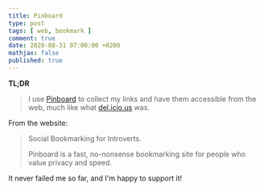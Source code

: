 ```yaml
---
title: Pinboard
type: post
tags: [ web, bookmark ]
comment: true
date: 2020-08-31 07:00:00 +0200
mathjax: false
published: true
---
```


**TL;DR**

> I use [Pinboard][] to collect my links and have them accessible from
> the web, much like what [del.icio.us][] was.

From the website:

> Social Bookmarking for Introverts.
>
> Pinboard is a fast, no-nonsense bookmarking site for people who value
> privacy and speed.

It never failed me so far, and I'm happy to support it!

[Pinboard]: https://pinboard.in/
[del.icio.us]: https://en.wikipedia.org/wiki/Delicious_(website)
